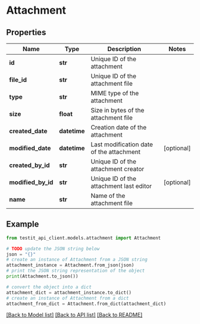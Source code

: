 # Attachment


## Properties

Name | Type | Description | Notes
------------ | ------------- | ------------- | -------------
**id** | **str** | Unique ID of the attachment | 
**file_id** | **str** | Unique ID of the attachment file | 
**type** | **str** | MIME type of the attachment | 
**size** | **float** | Size in bytes of the attachment file | 
**created_date** | **datetime** | Creation date of the attachment | 
**modified_date** | **datetime** | Last modification date of the attachment | [optional] 
**created_by_id** | **str** | Unique ID of the attachment creator | 
**modified_by_id** | **str** | Unique ID of the attachment last editor | [optional] 
**name** | **str** | Name of the attachment file | 

## Example

```python
from testit_api_client.models.attachment import Attachment

# TODO update the JSON string below
json = "{}"
# create an instance of Attachment from a JSON string
attachment_instance = Attachment.from_json(json)
# print the JSON string representation of the object
print(Attachment.to_json())

# convert the object into a dict
attachment_dict = attachment_instance.to_dict()
# create an instance of Attachment from a dict
attachment_from_dict = Attachment.from_dict(attachment_dict)
```
[[Back to Model list]](../README.md#documentation-for-models) [[Back to API list]](../README.md#documentation-for-api-endpoints) [[Back to README]](../README.md)


